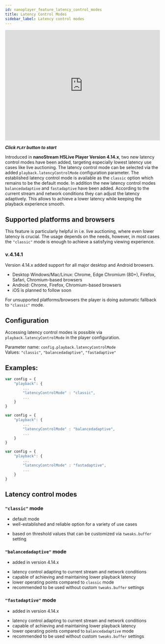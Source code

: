 ```yaml
---
id: nanoplayer_feature_latency_control_modes
title: Latency Control Modes
sidebar_label: Latency control modes
---
```


<iframe width="100%" height="360" src="https://www.youtube.com/embed/65qfMRSSPjU" frameborder="0" allowfullscreen></iframe>


***Click `PLAY` button to start***

Introduced in **nanoStream H5Live Player Version 4.14.x**, two new latency control modes have been added, targeting especially lowest latency use cases like live auctioning.
The latency control mode can be selected via the added `playback.latencyControlMode` configuration parameter.
The established latency control mode is available as the `classic` option which remains to be the default mode.
In addition the new latency control modes `balancedadaptive` and `fastadaptive` have been added. According to the current stream and network conditions they can adjust the latency adaptively. This allows to achieve a lower latency while keeping the playback experience smooth.

## Supported platforms and browsers

This feature is particularly helpful in i.e. live auctioning, where even lower latency is crucial. The usage depends on the needs, however, in most cases the `"classic"` mode is enough to achieve a satisfying viewing experience. 

### v.4.14.1

Version 4.14.x added support for all major desktop and Android browsers.

* Desktop Windows/Mac/Linux: Chrome, Edge Chromium (80+), Firefox, Safari, Chromium-based browsers
* Android: Chrome, Firefox, Chromium-based browsers
* iOS is planned to follow soon

For unsupported platforms/browsers the player is doing automatic fallback to `"classic"` mode.

## Configuration 

Accessing latency control modes is possible via `playback.latencyControlMode` in the player configuration. 

Parameter name: `config.playback.latencyControlMode`  
Values: `"classic"`, `"balancedadaptive"`, `"fastadaptive"`

## Examples:

```js
var config = {
    "playback": {
        ...
        "latencyControlMode" : "classic",
        ...
    }
}
```
```js
var config = {
    "playback": {
        ...
        "latencyControlMode" : "balancedadaptive",
        ...
    }
}
```
```js
var config = {
    "playback": {
        ...
        "latencyControlMode" : "fastadaptive",
        ...
    }
}
```

## Latency control modes

### `"classic"` mode
* default mode
* well-established and reliable option for a variety of use cases
+ based on threshold values that can be customized via `tweaks.buffer` setting

### `"balancedadaptive"` mode
+ added in version 4.14.x
* latency control adapting to current stream and network conditions
* capable of achieving and maintaining lower playback latency
* lower operating points compared to `classic` mode
* recommended to be used without custom `tweaks.buffer` settings

### `"fastadaptive"` mode
+ added in version 4.14.x
* latency control adapting to current stream and network conditions
* capable of achieving and maintaining lower playback latency
* lower operating points compared to `balancedadaptive` mode
* recommended to be used without custom `tweaks.buffer` settings
